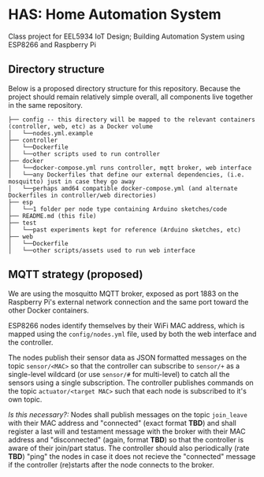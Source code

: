 # HAS: Home Automation System
Class project for EEL5934 IoT Design; Building Automation System using ESP8266 and Raspberry Pi

## Directory structure
Below is a proposed directory structure for this repository. Because the project should remain relatively simple overall, all components live together in the same repository.

```
├── config -- this directory will be mapped to the relevant containers (controller, web, etc) as a Docker volume
│   └──nodes.yml.example
├── controller
│   └──Dockerfile
│   └──other scripts used to run controller
├── docker
│   └──docker-compose.yml runs controller, mqtt broker, web interface
│   └──any Dockerfiles that define our external dependencies, (i.e. mosquitto) just in case they go away
│   └──perhaps amd64 compatible docker-compose.yml (and alternate Dockerfiles in controller/web directories)
├── esp
│   └──1 folder per node type containing Arduino sketches/code 
├── README.md (this file)
├── test
│   └──past experiments kept for reference (Arduino sketches, etc)
├── web
│   └──Dockerfile
│   └──other scripts/assets used to run web interface
```

## MQTT strategy (proposed)
We are using the mosquitto MQTT broker, exposed as port 1883 on the Raspberry Pi's external network connection and the same port toward the other Docker containers.

ESP8266 nodes identify themselves by their WiFi MAC address, which is mapped using the ```config/nodes.yml``` file, used by both the web interface and the controller. 

The nodes publish their sensor data as JSON formatted messages on the topic ```sensor/<MAC>``` so that the controller can subscribe to ```sensor/+``` as a single-level wildcard (or use ```sensor/#``` for multi-level) to catch all the sensors using a single subscription. The controller publishes commands on the topic ```actuator/<target MAC>``` such that each node is subscribed to it's own topic. 

*Is this necessary?:* Nodes shall publish messages on the topic ```join_leave``` with their MAC address and "connected" (exact format **TBD**) and shall register a last will and testament message with the broker with their MAC address and "disconnected" (again, format **TBD**) so that the controller is aware of their join/part status. The controller should also periodically (rate **TBD**) "ping" the nodes in case it does not recieve the "connected" message if the controller (re)starts after the node connects to the broker.
